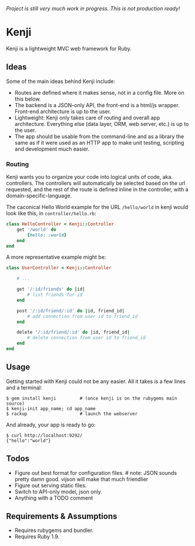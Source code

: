 *Project is still very much work in progress. This is not production ready!*


# Kenji

Kenji is a lightweight MVC web framework for Ruby.


## Ideas

Some of the main ideas behind Kenji include:

- Routes are defined where it makes sense, not in a config file. More on this below.
- The backend is a JSON-only API, the front-end is a html/js wrapper. Front-end architecture is up to the user.
- Lightweight: Kenji only takes care of routing and overall app architecture. Everything else (data layer, ORM, web server, etc.) is up to the user.
- The app should be usable from the command-line and as a library the same as if it were used as an HTTP app to make unit testing, scripting and development much easier.

### Routing

Kenji wants you to organize your code into logical units of code, aka. controllers. The controllers will automatically be selected based on the url requested, and the rest of the route is defined inline in the controller, with a domain-specific-language.

The caconical Hello World example for the URL `/hello/world` in kenji would look like this, in `controller/hello.rb`:

````ruby
class HelloController < Kenji::Controller
    get '/world' do
        {hello: :world}
    end
end
````

A more representative example might be:

````ruby
class UserController < Kenji::Controller

    # ...

    get '/:id/friends' do |id|
        # list friends for id
    end

    post '/:id/friend/:id' do |id, friend_id|
        # add connection from user id to friend_id
    end

    delete '/:id/friend/:id' do |id, friend_id|
        # delete connection from user id to friend_id
    end
end
````


## Usage

Getting started with Kenji could not be any easier. All it takes is a few lines and a terminal:

    $ gem install kenji         # (once kenji is on the rubygems main source)
    $ kenji-init app_name; cd app_name
    $ rackup                    # launch the webserver

And already, your app is ready to go:

    $ curl http://localhost:9292/
    {"hello":"world"}


## Todos


- Figure out best format for configuration files. # note: JSON sounds pretty damn good. vijson will make that much friendlier
- Figure out serving static files.
- Switch to API-only model, json only.
- Anything with a TODO comment


## Requirements & Assumptions

- Requires rubygems and bundler.
- Requires Ruby 1.9.
